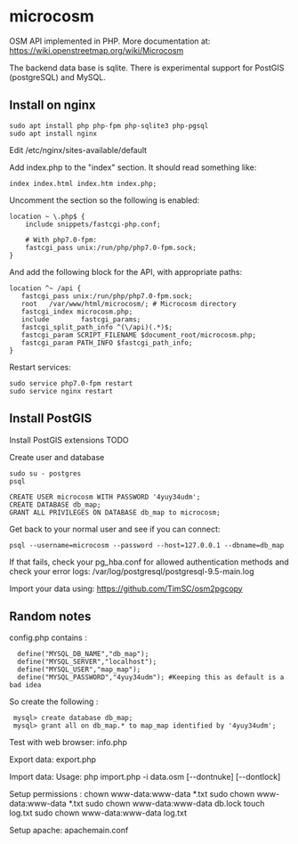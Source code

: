 microcosm
=========

OSM API implemented in PHP. More documentation at: https://wiki.openstreetmap.org/wiki/Microcosm

The backend data base is sqlite. There is experimental support for PostGIS (postgreSQL) and MySQL.

Install on nginx
----------------

	sudo apt install php php-fpm php-sqlite3 php-pgsql
	sudo apt install nginx

Edit /etc/nginx/sites-available/default

Add index.php to the "index" section. It should read something like:

	index index.html index.htm index.php;

Uncomment the section so the following is enabled:

	location ~ \.php$ {
		include snippets/fastcgi-php.conf;

		# With php7.0-fpm:
		fastcgi_pass unix:/run/php/php7.0-fpm.sock;
	}

And add the following block for the API, with appropriate paths:

	location ^~ /api {
	   fastcgi_pass unix:/run/php/php7.0-fpm.sock;
	   root   /var/www/html/microcosm/; # Microcosm directory
	   fastcgi_index microcosm.php;
	   include        fastcgi_params;
	   fastcgi_split_path_info ^(\/api)(.*)$;
	   fastcgi_param SCRIPT_FILENAME $document_root/microcosm.php;
	   fastcgi_param PATH_INFO $fastcgi_path_info;
	}

Restart services:

	sudo service php7.0-fpm restart
	sudo service nginx restart

Install PostGIS
---------------

Install PostGIS extensions TODO

Create user and database

    sudo su - postgres
	psql

    CREATE USER microcosm WITH PASSWORD '4yuy34udm';
	CREATE DATABASE db_map;
	GRANT ALL PRIVILEGES ON DATABASE db_map to microcosm;

Get back to your normal user and see if you can connect:

    psql --username=microcosm --password --host=127.0.0.1 --dbname=db_map

If that fails, check your pg_hba.conf for allowed authentication methods and check your error logs: /var/log/postgresql/postgresql-9.5-main.log

Import your data using: https://github.com/TimSC/osm2pgcopy

Random notes
------------

config.php contains :

      define("MYSQL_DB_NAME","db_map");
      define("MYSQL_SERVER","localhost");
      define("MYSQL_USER","map_map");
      define("MYSQL_PASSWORD","4yuy34udm"); #Keeping this as default is a bad idea

So create the following :

     mysql> create database db_map;
     mysql> grant all on db_map.* to map_map identified by '4yuy34udm';

Test with web browser: 
     info.php

Export data:
     export.php

Import data: 
      Usage: php import.php -i data.osm [--dontnuke] [--dontlock]

Setup permissions :
      chown www-data:www-data *.txt
      sudo chown www-data:www-data *.txt
      sudo chown www-data:www-data db.lock 
      touch log.txt
      sudo chown www-data:www-data log.txt

Setup apache: apachemain.conf

